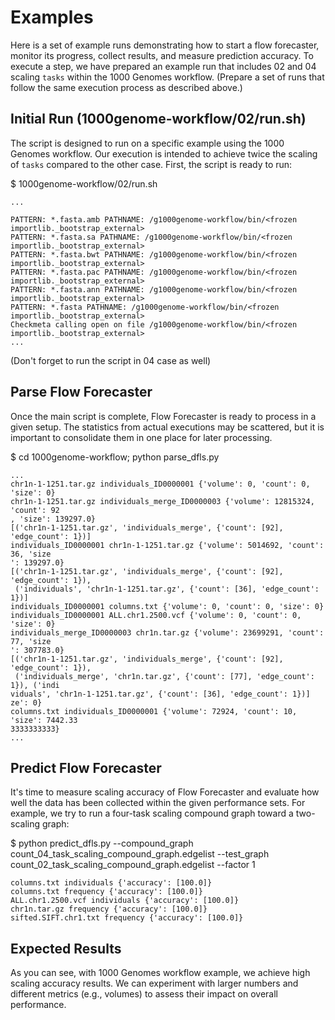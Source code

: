 
Examples
===============================================================================

Here is a set of example runs demonstrating how to start a flow forecaster, monitor its progress, collect results, and measure prediction accuracy. To execute a step, we have prepared an example run that includes 02 and 04 scaling `tasks` within the 1000 Genomes workflow. (Prepare a set of runs that follow the same execution process as described above.)


Initial Run (1000genome-workflow/02/run.sh)
-------------------------------------------------------------------------------

The script is designed to run on a specific example using the 1000 Genomes workflow. Our execution is intended to achieve twice the scaling of `tasks` compared to the other case. First, the script is ready to run:

  $ 1000genome-workflow/02/run.sh

    ...
    
    PATTERN: *.fasta.amb PATHNAME: /g1000genome-workflow/bin/<frozen importlib._bootstrap_external>
    PATTERN: *.fasta.sa PATHNAME: /g1000genome-workflow/bin/<frozen importlib._bootstrap_external>
    PATTERN: *.fasta.bwt PATHNAME: /g1000genome-workflow/bin/<frozen importlib._bootstrap_external>
    PATTERN: *.fasta.pac PATHNAME: /g1000genome-workflow/bin/<frozen importlib._bootstrap_external>
    PATTERN: *.fasta.ann PATHNAME: /g1000genome-workflow/bin/<frozen importlib._bootstrap_external>
    PATTERN: *.fasta PATHNAME: /g1000genome-workflow/bin/<frozen importlib._bootstrap_external>
    Checkmeta calling open on file /g1000genome-workflow/bin/<frozen importlib._bootstrap_external>
    ...


(Don't forget to run the script in 04 case as well)


Parse Flow Forecaster
-------------------------------------------------------------------------------

Once the main script is complete, Flow Forecaster is ready to process in a given setup. The statistics from actual executions may be scattered, but it is important to consolidate them in one place for later processing.

  $ cd 1000genome-workflow; python parse_dfls.py

    ... 
    chr1n-1-1251.tar.gz individuals_ID0000001 {'volume': 0, 'count': 0, 'size': 0}
    chr1n-1-1251.tar.gz individuals_merge_ID0000003 {'volume': 12815324, 'count': 92
    , 'size': 139297.0}
    [('chr1n-1-1251.tar.gz', 'individuals_merge', {'count': [92], 'edge_count': 1})]
    individuals_ID0000001 chr1n-1-1251.tar.gz {'volume': 5014692, 'count': 36, 'size
    ': 139297.0}
    [('chr1n-1-1251.tar.gz', 'individuals_merge', {'count': [92], 'edge_count': 1}),
     ('individuals', 'chr1n-1-1251.tar.gz', {'count': [36], 'edge_count': 1})]
    individuals_ID0000001 columns.txt {'volume': 0, 'count': 0, 'size': 0}
    individuals_ID0000001 ALL.chr1.2500.vcf {'volume': 0, 'count': 0, 'size': 0}
    individuals_merge_ID0000003 chr1n.tar.gz {'volume': 23699291, 'count': 77, 'size
    ': 307783.0}
    [('chr1n-1-1251.tar.gz', 'individuals_merge', {'count': [92], 'edge_count': 1}),
     ('individuals_merge', 'chr1n.tar.gz', {'count': [77], 'edge_count': 1}), ('indi
    viduals', 'chr1n-1-1251.tar.gz', {'count': [36], 'edge_count': 1})]
    ze': 0}
    columns.txt individuals_ID0000001 {'volume': 72924, 'count': 10, 'size': 7442.33
    3333333333}
    ...



Predict Flow Forecaster
-------------------------------------------------------------------------------

It's time to measure scaling accuracy of Flow Forecaster and evaluate how well the data has been collected within the given performance sets. For example, we try to run a four-task scaling compound graph toward a two-scaling graph:

   $  python predict_dfls.py --compound_graph count_04_task_scaling_compound_graph.edgelist --test_graph count_02_task_scaling_compound_graph.edgelist --factor 1

    columns.txt individuals {'accuracy': [100.0]}
    columns.txt frequency {'accuracy': [100.0]}
    ALL.chr1.2500.vcf individuals {'accuracy': [100.0]}
    chr1n.tar.gz frequency {'accuracy': [100.0]}
    sifted.SIFT.chr1.txt frequency {'accuracy': [100.0]} 


Expected Results
-------------------------------------------------------------------------------

As you can see, with 1000 Genomes workflow example, we achieve high scaling accuracy results. We can experiment with larger numbers and different metrics (e.g., volumes) to assess their impact on overall performance.

